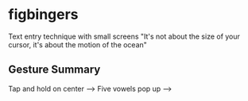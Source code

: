 # figbingers
Text entry technique with small screens
"It's not about the size of your cursor, it's about the motion of the ocean"


## Gesture Summary
Tap and hold on center --> Five vowels pop up --> 
